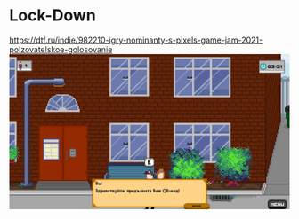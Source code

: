 # Lock-Down
https://dtf.ru/indie/982210-igry-nominanty-s-pixels-game-jam-2021-polzovatelskoe-golosovanie
![Image alt](https://github.com/logalexus/Lock-Down/raw/master/image.png)
